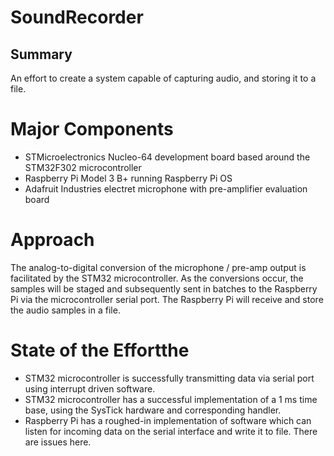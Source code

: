 # SoundRecorder

## Summary

An effort to create a system capable of capturing audio, and storing it to a file. 

# Major Components

* STMicroelectronics Nucleo-64 development board based around the STM32F302 microcontroller
* Raspberry Pi Model 3 B+ running Raspberry Pi OS
* Adafruit Industries electret microphone with pre-amplifier evaluation board

# Approach

The analog-to-digital conversion of the microphone / pre-amp output is facilitated by the STM32 microcontroller. As the conversions occur, the samples will be staged 
and subsequently sent in batches to the Raspberry Pi via the microcontroller serial port. The Raspberry Pi will receive and store the audio samples in a file. 

# State of the Effortthe

* STM32 microcontroller is successfully transmitting data via serial port using interrupt driven software. 
* STM32 microcontroller has a successful implementation of a 1 ms time base, using the SysTick hardware and corresponding handler. 
* Raspberry Pi has a roughed-in implementation of software which can listen for incoming data on the serial interface and write it to file. There are issues here. 
